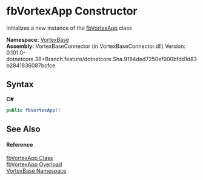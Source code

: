 # fbVortexApp Constructor 
 

Initializes a new instance of the <a href="T_VortexBase_fbVortexApp.md">fbVortexApp</a> class

**Namespace:**&nbsp;<a href="N_VortexBase.md">VortexBase</a><br />**Assembly:**&nbsp;VortexBaseConnector (in VortexBaseConnector.dll) Version: 0.101.0-dotnetcore.38+Branch.feature/dotnetcore.Sha.9184ded7250ef900bfdd1d83b2841836087bcfce

## Syntax

**C#**<br />
``` C#
public fbVortexApp()
```


## See Also


#### Reference
<a href="T_VortexBase_fbVortexApp.md">fbVortexApp Class</a><br /><a href="Overload_VortexBase_fbVortexApp__ctor.md">fbVortexApp Overload</a><br /><a href="N_VortexBase.md">VortexBase Namespace</a><br />